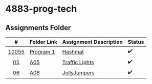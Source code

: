# 4883-prog-tech

## Assignments Folder

|                                                  #                                                   | Folder Link                                                                                           | Assignment Description                                                                                                        | Status |
| :--------------------------------------------------------------------------------------------------: | ----------------------------------------------------------------------------------------------------- | ----------------------------------------------------------------------------------------------------------------------------- | ------ |
| [10055](/Assignments/Hasmat) | [Program 1](/Assignments/10055) | [Hashmat](Assignments/10055)             | :heavy_check_mark: |
| [05](https://github.com/jonhogan/4883-prog-tech/tree/main/Assignments/161) | [A05](https://github.com/jonhogan/4883-prog-tech/tree/main/Assignments/161) | [Traffic Lights](https://github.com/jonhogan/4883-prog-tech/tree/main/Assignments/161)              |:heavy_check_mark:|
|[06](https://github.com/jonhogan/4883-prog-tech/tree/main/Assignments/10038)|[A06](https://github.com/jonhogan/4883-prog-tech/tree/main/Assignments/10038)|[JollyJumpers](https://github.com/jonhogan/4883-prog-tech/tree/main/Assignments/10038)|:heavy_check_mark:|
